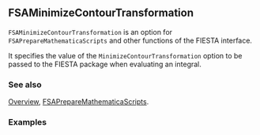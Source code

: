 ## FSAMinimizeContourTransformation

`FSAMinimizeContourTransformation` is an option for `FSAPrepareMathematicaScripts` and other functions of the FIESTA interface.

It specifies the value of the `MinimizeContourTransformation` option to be passed to the FIESTA package when evaluating an integral.

### See also

[Overview](Extra/FeynHelpers.md), [FSAPrepareMathematicaScripts](FSAPrepareMathematicaScripts.md).

### Examples